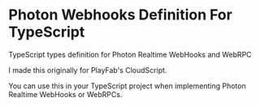 # Photon Webhooks Definition For TypeScript

TypeScript types definition for Photon Realtime WebHooks and WebRPC

I made this originally for PlayFab's CloudScript.

You can use this in your TypeScript project when implementing Photon Realtime WebHooks or WebRPCs.

